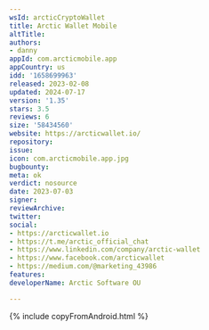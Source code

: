 ```yaml
---
wsId: arcticCryptoWallet
title: Arctic Wallet Mobile
altTitle: 
authors:
- danny
appId: com.arcticmobile.app
appCountry: us
idd: '1658699963'
released: 2023-02-08
updated: 2024-07-17
version: '1.35'
stars: 3.5
reviews: 6
size: '58434560'
website: https://arcticwallet.io/
repository: 
issue: 
icon: com.arcticmobile.app.jpg
bugbounty: 
meta: ok
verdict: nosource
date: 2023-07-03
signer: 
reviewArchive: 
twitter: 
social:
- https://arcticwallet.io
- https://t.me/arctic_official_chat
- https://www.linkedin.com/company/arctic-wallet
- https://www.facebook.com/arcticwallet
- https://medium.com/@marketing_43986
features: 
developerName: Arctic Software OU

---
```


{% include copyFromAndroid.html %}
